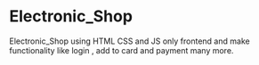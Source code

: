 # Electronic_Shop
Electronic_Shop using HTML CSS and JS only frontend and make functionality like login , add to card and payment many more.
